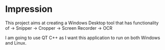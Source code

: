 # Impression
This project aims at creating a Windows Desktop tool that has functionality of
-> Snipper
-> Cropper
-> Screen Recorder
-> OCR

I am going to use QT C++ as I want this application to run on both Windows and Linux.

